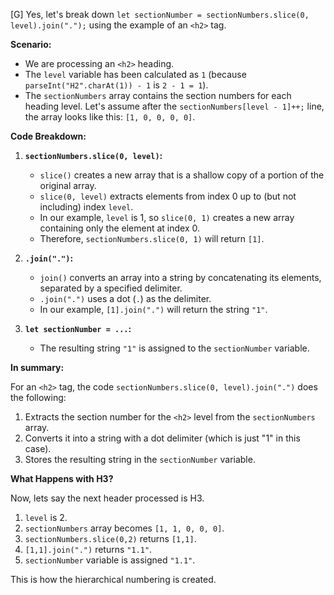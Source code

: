 [G] Yes, let's break down `let sectionNumber = sectionNumbers.slice(0, level).join(".");` using the example of an `<h2>` tag.

**Scenario:**

* We are processing an `<h2>` heading.
* The `level` variable has been calculated as `1` (because `parseInt("H2".charAt(1)) - 1` is `2 - 1 = 1`).
* The `sectionNumbers` array contains the section numbers for each heading level. Let's assume after the `sectionNumbers[level - 1]++;` line, the array looks like this: `[1, 0, 0, 0, 0]`.

**Code Breakdown:**

1.  **`sectionNumbers.slice(0, level)`:**
    * `slice()` creates a new array that is a shallow copy of a portion of the original array.
    * `slice(0, level)` extracts elements from index 0 up to (but not including) index `level`.
    * In our example, `level` is 1, so `slice(0, 1)` creates a new array containing only the element at index 0.
    * Therefore, `sectionNumbers.slice(0, 1)` will return `[1]`.

2.  **`.join(".")`:**
    * `join()` converts an array into a string by concatenating its elements, separated by a specified delimiter.
    * `.join(".")` uses a dot (`.`) as the delimiter.
    * In our example, `[1].join(".")` will return the string `"1"`.

3.  **`let sectionNumber = ...`:**
    * The resulting string `"1"` is assigned to the `sectionNumber` variable.

**In summary:**

For an `<h2>` tag, the code `sectionNumbers.slice(0, level).join(".")` does the following:

1.  Extracts the section number for the `<h2>` level from the `sectionNumbers` array.
2.  Converts it into a string with a dot delimiter (which is just "1" in this case).
3.  Stores the resulting string in the `sectionNumber` variable.

**What Happens with H3?**

Now, lets say the next header processed is H3.

1.  `level` is 2.
2.  `sectionNumbers` array becomes `[1, 1, 0, 0, 0]`.
3.  `sectionNumbers.slice(0,2)` returns `[1,1]`.
4.  `[1,1].join(".")` returns `"1.1"`.
5.  `sectionNumber` variable is assigned `"1.1"`.

This is how the hierarchical numbering is created.

